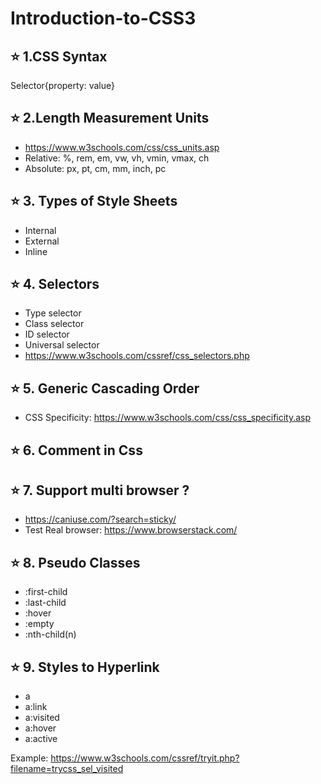 # Introduction-to-CSS3

## ⭐ 1.CSS Syntax

Selector{property: value}

## ⭐ 2.Length Measurement Units

- <https://www.w3schools.com/css/css_units.asp>
- Relative: %, rem, em, vw, vh, vmin, vmax, ch
- Absolute: px, pt, cm, mm, inch, pc

## ⭐ 3. Types of Style Sheets

- Internal
- External
- Inline

## ⭐ 4. Selectors

- Type selector
- Class selector
- ID selector
- Universal selector
- <https://www.w3schools.com/cssref/css_selectors.php>

## ⭐ 5. Generic Cascading Order

- CSS Specificity: <https://www.w3schools.com/css/css_specificity.asp>

## ⭐ 6. Comment in Css

## ⭐ 7. Support multi browser ?

- <https://caniuse.com/?search=sticky/>
- Test Real browser: <https://www.browserstack.com/>

## ⭐ 8. Pseudo Classes

- :first-child
- :last-child
- :hover
- :empty
- :nth-child(n)

## ⭐ 9. Styles to Hyperlink

- a
- a:link
- a:visited
- a:hover
- a:active

Example: <https://www.w3schools.com/cssref/tryit.php?filename=trycss_sel_visited>
